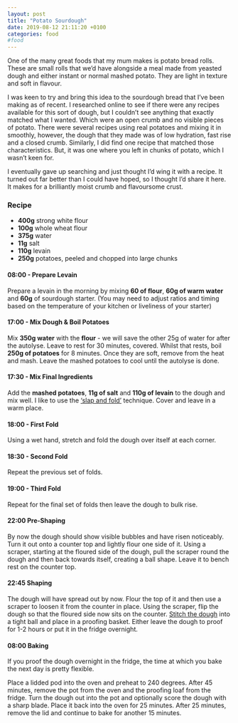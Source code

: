 ```yaml
---
layout: post
title: "Potato Sourdough"
date: 2019-08-12 21:11:20 +0100
categories: food
#food
---
```


One of the many great foods that my mum makes is potato bread rolls. These are small rolls that we’d have alongside a meal made from yeasted dough and either instant or normal mashed potato. They are light in texture and soft in flavour.

I was keen to try and bring this idea to the sourdough bread that I’ve been making as of recent. I researched online to see if there were any recipes available for this sort of dough, but I couldn’t see anything that exactly matched what I wanted. Which were an open crumb and no visible pieces of potato. There were several recipes using real potatoes and mixing it in smoothly, however, the dough that they made was of low hydration, fast rise and a closed crumb. Similarly, I did find one recipe that matched those characteristics. But, it was one where you left in chunks of potato, which I wasn’t keen for. 

I eventually gave up searching and just thought I’d wing it with a recipe. It turned out far better than I could have hoped, so I thought I’d share it here. It makes for a brilliantly moist crumb and flavoursome crust.



### Recipe

 - **400g** strong white flour
 - **100g** whole wheat flour
 - **375g** water
 - **11g** salt
 - **110g** levain
 - **250g** potatoes, peeled and chopped into large chunks


#### 08:00 - Prepare Levain

Prepare a levain in the morning by mixing **60 of flour**, **60g of warm water** and **60g** of sourdough starter. (You may need to adjust ratios and timing based on the temperature of your kitchen or liveliness of your starter)

#### 17:00 - Mix Dough & Boil Potatoes

Mix **350g water** with the **flour** - we will save the other 25g of water for after the autolyse. Leave to rest for 30 minutes, covered. Whilst that rests, boil **250g of potatoes** for 8 minutes. Once they are soft, remove from the heat and mash. Leave the mashed potatoes to cool until the autolyse is done.

#### 17:30 - Mix Final Ingredients

Add the **mashed potatoes**, **11g of salt** and **110g of levain** to the dough and mix well. I like to use the [‘slap and fold’](https://www.youtube.com/watch?v=cbBO4XyL3iM) technique. Cover and leave in a warm place.

#### 18:00 - First Fold

Using a wet hand, stretch and fold the dough over itself at each corner.

#### 18:30 - Second Fold

Repeat the previous set of folds.

#### 19:00 - Third Fold

Repeat for the final set of folds then leave the dough to bulk rise.

#### 22:00 Pre-Shaping

By now the dough should show visible bubbles and have risen noticeably. Turn it out onto a counter top and lightly flour one side of it. Using a scraper, starting at the floured side of the dough, pull the scraper round the dough and then back towards itself, creating a ball shape. Leave it to bench rest on the counter top.

#### 22:45 Shaping

The dough will have spread out by now. Flour the top of it and then use a scraper to loosen it from the counter in place. Using the scraper, flip the dough so that the floured side now sits on the counter. [Stitch the dough](https://www.youtube.com/watch?v=Q0_aUi2M6F0) into a tight ball and place in a proofing basket. Either leave the dough to proof for 1-2 hours or put it in the fridge overnight.

#### 08:00 Baking 

If you proof the dough overnight in the fridge, the time at which you bake the next day is pretty flexible. 

Place a lidded pod into the oven and preheat to 240 degrees. After 45 minutes, remove the pot from the oven and the proofing loaf from the fridge. Turn the dough out into the pot and optionally score the dough with a sharp blade. Place it back into the oven for 25 minutes. After 25 minutes, remove the lid and continue to bake for another 15 minutes.



